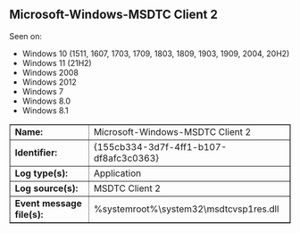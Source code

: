## Microsoft-Windows-MSDTC Client 2

Seen on:
* Windows 10 (1511, 1607, 1703, 1709, 1803, 1809, 1903, 1909, 2004, 20H2)
* Windows 11 (21H2)
* Windows 2008
* Windows 2012
* Windows 7
* Windows 8.0
* Windows 8.1

<table border="1" class="docutils">
  <tbody>
    <tr>
      <td><b>Name:</b></td>
      <td>Microsoft-Windows-MSDTC Client 2</td>
    </tr>
    <tr>
      <td><b>Identifier:</b></td>
      <td>{155cb334-3d7f-4ff1-b107-df8afc3c0363}</td>
    </tr>
    <tr>
      <td><b>Log type(s):</b></td>
      <td>Application</td>
    </tr>
    <tr>
      <td><b>Log source(s):</b></td>
      <td>MSDTC Client 2</td>
    </tr>
    <tr>
      <td><b>Event message file(s):</b></td>
      <td>%systemroot%\system32\msdtcvsp1res.dll</td>
    </tr>
  </tbody>
</table>

&nbsp;

